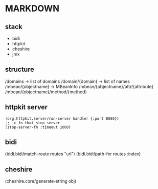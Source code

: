 # MARKDOWN

## stack

* bidi
* httpkit
* cheshire
* jmx

## structure

/domains -> list of domains
/domain/{domain} -> list of names
/mbean/{objectname} -> MBeanInfo
/mbean/{objectname}/attr/{attribute}
/mbean/{objectname}/method/{method}

## httpkit server

```
(org.httpkit.server/run-server handler {:port 8080})
;; -> fn that stop server
(stop-server-fn :timeout 1000)
```

## bidi

(bidi.bidi/match-route routes "url")
(bidi.bidi/path-for routes :index)

## cheshire

(cheshire.core/generate-string obj)
